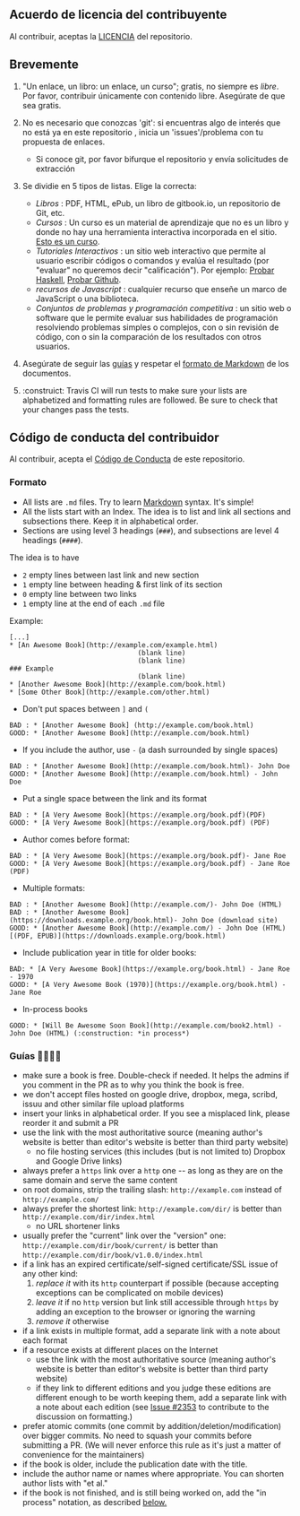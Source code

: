 ## Acuerdo de licencia del contribuyente

Al contribuir, aceptas la [LICENCIA](https://github.com/EbookFoundation/free-programming-books/blob/master/LICENSE) del repositorio.


## Brevemente

1. "Un enlace, un libro: un enlace, un curso"; gratis, no siempre es *libre*. Por favor, contribuir únicamente con contenido libre. Asegúrate de que sea gratis.
2. No es necesario que conozcas 'git': si encuentras algo de interés que no está ya en este repositorio , inicia un 'issues'/problema con tu propuesta de enlaces.
    - Si conoce git, por favor bifurque el repositorio y envía solicitudes de extracción
3. Se dividie en 5 tipos de listas. Elige la correcta:

    - *Libros* : PDF, HTML, ePub, un libro de gitbook.io, un repositorio de Git, etc.
    - *Cursos* : Un curso es un material de aprendizaje que no es un libro y donde no hay una herramienta interactiva incorporada en el sitio.  [Esto es un curso](http://ocw.mit.edu/courses/electrical-engineering-and-computer-science/6-006-introduction-to-algorithms-fall-2011/).
    - *Tutoriales Interactivos* : un sitio web interactivo que permite al usuario escribir códigos o comandos y evalúa el resultado (por "evaluar" no queremos decir "calificación"). Por ejemplo: [Probar Haskell](http://tryhaskell.org), [Probar Github](http://try.github.io).
    - *recursos de Javascript* : cualquier recurso que enseñe un marco de JavaScript o una biblioteca.
    - *Conjuntos de problemas y programación competitiva* : un sitio web o software que le permite evaluar sus habilidades de programación resolviendo problemas simples o complejos, con o sin revisión de código, con o sin la comparación de los resultados con otros usuarios.

4. Asegúrate de seguir las [guías](#guias) y respetar el [formato de Markdown](#formato) de los documentos.

5. :construict: Travis CI will run tests to make sure your lists are alphabetized and formatting rules are followed. Be sure to check that your changes pass the tests.


## Código de conducta del contribuidor

Al contribuir, acepta el [Código de Conducta](https://github.com/EbookFoundation/free-programming-books/blob/master/CODE_OF_CONDUCT.md) de este repositorio.


### Formato

- All lists are `.md` files. Try to learn [Markdown](https://guides.github.com/features/mastering-markdown/) syntax. It's simple!
- All the lists start with an Index. The idea is to list and link all sections and subsections there. Keep it in alphabetical order.
- Sections are using level 3 headings (`###`), and subsections are level 4 headings (`####`).

The idea is to have
- `2` empty lines between last link and new section
- `1` empty line between heading & first link of its section
- `0` empty line between two links
- `1` empty line at the end of each `.md` file

Example:

    [...]
    * [An Awesome Book](http://example.com/example.html)
                                    (blank line)
                                    (blank line)
    ### Example
                                    (blank line)
    * [Another Awesome Book](http://example.com/book.html)
    * [Some Other Book](http://example.com/other.html)

- Don't put spaces between `]` and `(`

```
BAD : * [Another Awesome Book] (http://example.com/book.html)
GOOD: * [Another Awesome Book](http://example.com/book.html)
```

- If you include the author, use ` - ` (a dash surrounded by single spaces)

```
BAD : * [Another Awesome Book](http://example.com/book.html)- John Doe
GOOD: * [Another Awesome Book](http://example.com/book.html) - John Doe
```

- Put a single space between the link and its format

```
BAD : * [A Very Awesome Book](https://example.org/book.pdf)(PDF)
GOOD: * [A Very Awesome Book](https://example.org/book.pdf) (PDF)
```

- Author comes before format:

```
BAD : * [A Very Awesome Book](https://example.org/book.pdf)- Jane Roe
GOOD: * [A Very Awesome Book](https://example.org/book.pdf) - Jane Roe (PDF)
```

- Multiple formats:

```
BAD : * [Another Awesome Book](http://example.com/)- John Doe (HTML)
BAD : * [Another Awesome Book](https://downloads.example.org/book.html)- John Doe (download site)
GOOD: * [Another Awesome Book](http://example.com/) - John Doe (HTML) [(PDF, EPUB)](https://downloads.example.org/book.html)
```

- Include publication year in title for older books:

```
BAD: * [A Very Awesome Book](https://example.org/book.html) - Jane Roe - 1970
GOOD: * [A Very Awesome Book (1970)](https://example.org/book.html) - Jane Roe
```

<a name="in_process"></a>
- In-process books 

```
GOOD: * [Will Be Awesome Soon Book](http://example.com/book2.html) - John Doe (HTML) (:construction: *in process*)
```


### Guías :construction::construction::construction::construction: 

- make sure a book is free. Double-check if needed. It helps the admins if you comment in the PR as to why you think the book is free.
- we don't accept files hosted on google drive, dropbox, mega, scribd, issuu and other similar file upload platforms
- insert your links in alphabetical order. If you see a misplaced link, please reorder it and submit a PR
- use the link with the most authoritative source (meaning author's website is better than editor's website is better than third party website)
    + no file hosting services (this includes (but is not limited to) Dropbox and Google Drive links)
- always prefer a `https` link over a `http` one -- as long as they are on the same domain and serve the same content
- on root domains, strip the trailing slash: `http://example.com` instead of `http://example.com/`
- always prefer the shortest link: `http://example.com/dir/` is better than `http://example.com/dir/index.html`
    + no URL shortener links
- usually prefer the "current" link over the "version" one: `http://example.com/dir/book/current/` is better than `http://example.com/dir/book/v1.0.0/index.html`
- if a link has an expired certificate/self-signed certificate/SSL issue of any other kind:
  1. *replace it* with its `http` counterpart if possible (because accepting exceptions can be complicated on mobile devices)
  2. *leave it* if no `http` version but link still accessible through `https` by adding an exception to the browser or ignoring the warning
  3. *remove it* otherwise
- if a link exists in multiple format, add a separate link with a note about each format
- if a resource exists at different places on the Internet
    + use the link with the most authoritative source (meaning author's website is better than editor's website is better than third party website)
    + if they link to different editions and you judge these editions are different enough to be worth keeping them, add a separate link with a note about each edition (see [Issue #2353](https://github.com/EbookFoundation/free-programming-books/issues/2353) to contribute to the discussion on formatting.)
- prefer atomic commits (one commit by addition/deletion/modification) over bigger commits. No need to squash your commits before submitting a PR. (We will never enforce this rule as it's just a matter of convenience for the maintainers)
- if the book is older, include the publication date with the title. 
- include the author name or names where appropriate. You can shorten author lists with "et al."
- if the book is not finished, and is still being worked on, add the "in process" notation, as described [below.](#in_process)
